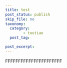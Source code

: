 ```yaml
---
title: test
post_status: publish
skip_file: no
taxonomy:
  category:
        - toutiao
  post_tag:

post_excerpt: 
---
```

FFFFFFFFFFFFFFFFFFFFFF